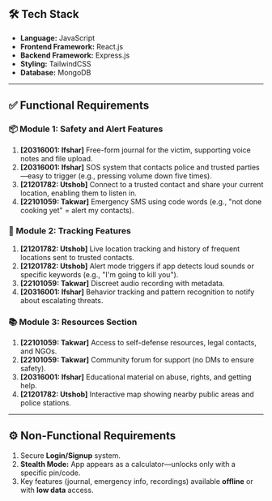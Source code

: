 ## 🛠 Tech Stack

- **Language:** JavaScript  
- **Frontend Framework:** React.js  
- **Backend Framework:** Express.js  
- **Styling:** TailwindCSS  
- **Database:** MongoDB  

---

## ✅ Functional Requirements

### 📦 Module 1: Safety and Alert Features
1. **[20316001: Ifshar]** Free-form journal for the victim, supporting voice notes and file upload.  
2. **[20316001: Ifshar]** SOS system that contacts police and trusted parties—easy to trigger (e.g., pressing volume down five times).  
3. **[21201782: Utshob]** Connect to a trusted contact and share your current location, enabling them to listen in.  
4. **[22101059: Takwar]** Emergency SMS using code words (e.g., "not done cooking yet" = alert my contacts).  

### 📍 Module 2: Tracking Features
1. **[21201782: Utshob]** Live location tracking and history of frequent locations sent to trusted contacts.  
2. **[21201782: Utshob]** Alert mode triggers if app detects loud sounds or specific keywords (e.g., "I'm going to kill you").  
3. **[22101059: Takwar]** Discreet audio recording with metadata.  
4. **[20316001: Ifshar]** Behavior tracking and pattern recognition to notify about escalating threats.  

### 📚 Module 3: Resources Section
1. **[22101059: Takwar]** Access to self-defense resources, legal contacts, and NGOs.  
2. **[22101059: Takwar]** Community forum for support (no DMs to ensure safety).  
3. **[20316001: Ifshar]** Educational material on abuse, rights, and getting help.  
4. **[21201782: Utshob]** Interactive map showing nearby public areas and police stations.  

---

## ⚙️ Non-Functional Requirements

1. Secure **Login/Signup** system.  
2. **Stealth Mode:** App appears as a calculator—unlocks only with a specific pin/code.  
3. Key features (journal, emergency info, recordings) available **offline** or with **low data** access.  
